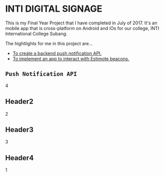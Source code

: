 # INTI DIGITAL SIGNAGE
This is my Final Year Project that I have completed in July of 2017. 
It's an mobile app that is cross-platform on Android and iOs for our college, INTI International College Subang.

The hightlights for me in this project are...

* [To create a backend push notification API.](#push-notification-api)
* [To implement an app to interact with Estimote beacons.](#Header2)



## `Push Notification API`
4


## Header2
2
## Header3
3
## Header4
1


